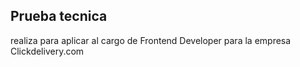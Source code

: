 ## Prueba tecnica
realiza para aplicar al cargo de Frontend Developer para la empresa Clickdelivery.com
